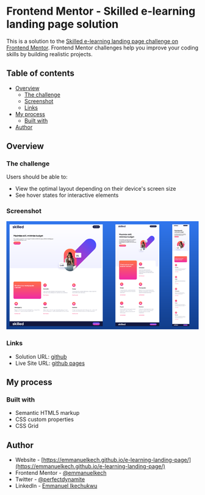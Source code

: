 # Frontend Mentor - Skilled e-learning landing page solution

This is a solution to the [Skilled e-learning landing page challenge on Frontend Mentor](https://www.frontendmentor.io/challenges/skilled-elearning-landing-page-S1ObDrZ8q). Frontend Mentor challenges help you improve your coding skills by building realistic projects.

## Table of contents

- [Overview](#overview)
  - [The challenge](#the-challenge)
  - [Screenshot](#screenshot)
  - [Links](#links)
- [My process](#my-process)
  - [Built with](#built-with)
- [Author](#author)


## Overview

### The challenge

Users should be able to:

- View the optimal layout depending on their device's screen size
- See hover states for interactive elements

### Screenshot

![](./preview/e-learning.png)


### Links

- Solution URL: [github](https://github.com/emmanuelkech/e-learning-landing-page)
- Live Site URL: [github pages](https://emmanuelkech.github.io/e-learning-landing-page/)

## My process

### Built with

- Semantic HTML5 markup
- CSS custom properties
- CSS Grid


## Author

- Website - [https://emmanuelkech.github.io/e-learning-landing-page/](https://emmanuelkech.github.io/e-learning-landing-page/)
- Frontend Mentor - [@emmanuelkech](https://www.frontendmentor.io/profile/emmanuelkech)
- Twitter - [@perfectdynamite](https://www.twitter.com/perfectdynamite)
- LinkedIn - [Emmanuel Ikechukwu](https://www.linkedin.com/in/emmanuel-ikechukwu-018032b4/)


